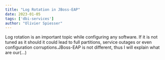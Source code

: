 ```yaml
---
title: "Log Rotation in JBoss-EAP"
date: 2023-01-05
tags: ['dbi-services']
author: "Olivier Spiesser"
---
```

Log rotation is an important topic while configuring any software. If it is not tuned as it should it could lead to full partitions, service outages or even configuration corruptions.JBoss-EAP is not different, thus I will explain what are our(…)